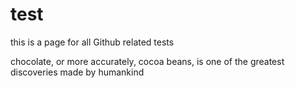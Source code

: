 # test
this is a page for all Github related tests

chocolate, or more accurately, cocoa beans, is one of the greatest discoveries made by humankind

